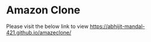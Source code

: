 # Amazon Clone 

Please visit the below link to view
https://abhijit-mandal-421.github.io/amazeclone/
